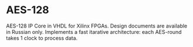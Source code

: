 # AES-128
AES-128 IP Core in VHDL for Xilinx FPGAs. Design documents are available in Russian only. Implements a fast itarative architecture: each AES-round takes 1 clock to process data.
